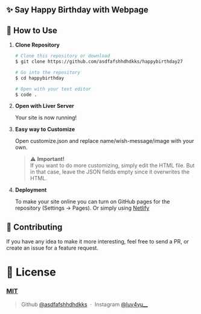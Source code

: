 ## ✨ Say Happy Birthday with Webpage

<p align="center">



## 🚀 How to Use

1.  **Clone Repository**

    ```bash
    # Clone this repository or download
    $ git clone https://github.com/asdfafshhdhdkks/happybirthday27

    # Go into the repository
    $ cd happybirthday

    # Open with your text editor
    $ code .
    ```
1. **Open with Liver Server**

    Your site is now running!
1. **Easy way to Customize**

    Open customize.json and replace name/wish-message/image with your own.
   > ⚠️ **Important!** <br /> If you want to do more customizing, simply edit the HTML file. But in that case, leave the JSON fields empty since it overwrites the HTML.
1. **Deployment**

    To make your site online you can turn on GitHub pages for the repository (Settings -> Pages). Or simply using [Netlify](https://www.netlify.com/)

## 📝 Contributing

If you have any idea to make it more interesting, feel free to send a PR, or create an issue for a feature request.

# 🤝 License

### [MIT](LICENSE)

> Github [@asdfafshhdhdkks](https://github.com/vlaufel) &nbsp;&middot;&nbsp;
> Instagram [@luv4yu__](https://instagram.com/luv4yu__)
